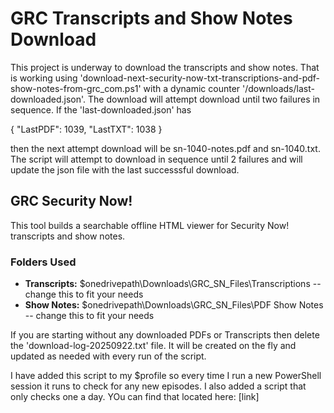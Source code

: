 # GRC Transcripts and Show Notes Download
This project is underway to download the transcripts and show notes. That is working using 'download-next-security-now-txt-transcriptions-and-pdf-show-notes-from-grc_com.ps1' with a dynamic counter '/downloads/last-downloaded.json'. The download will attempt download until two failures in sequence. If the 'last-downloaded.json' has 

{
  "LastPDF": 1039,
  "LastTXT": 1038
}

then the next attempt download will be sn-1040-notes.pdf and sn-1040.txt. The script will attempt to download in sequence until 2 failures and will update the json file with the last successsful download.

## GRC Security Now! 

This tool builds a searchable offline HTML viewer for Security Now! transcripts and show notes.

### Folders Used
- **Transcripts:** $onedrivepath\Downloads\GRC_SN_Files\Transcriptions
-- change this to fit your needs
- **Show Notes:** $onedrivepath\Downloads\GRC_SN_Files\PDF Show Notes
-- change this to fit your needs

If you are starting without any downloaded PDFs or Transcripts then delete the 'download-log-20250922.txt' file. It will be created on the fly and updated as needed with every run of the script. 

I have added this script to my $profile so every time I run a new PowerShell session it runs to check for any new episodes. I also added a script that only checks one a day. YOu can find that located here: [link]
